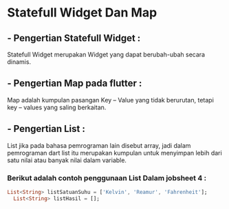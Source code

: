# Statefull Widget Dan Map 

<h2> - Pengertian Statefull Widget : </h2>
Statefull Widget merupakan Widget yang dapat berubah-ubah secara dinamis.
<h2> - Pengertian Map pada flutter : </h2>
    Map adalah kumpulan pasangan Key – Value yang tidak berurutan, tetapi key – values yang saling berkaitan. 

<h2> - Pengertian List : </h2>
List jika pada bahasa pemrograman lain disebut array, jadi dalam pemrograman dart list itu merupakan kumpulan untuk menyimpan lebih dari satu nilai atau banyak nilai dalam variable.
<h3> Berikut adalah contoh penggunaan List Dalam jobsheet 4 : </h3>

``` dart
List<String> listSatuanSuhu = ['Kelvin', 'Reamur', 'Fahrenheit'];
  List<String> listHasil = [];
```

